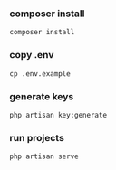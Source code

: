 ### composer install

```
composer install
```

### copy .env

```
cp .env.example
```

### generate keys

```
php artisan key:generate
```

### run projects

```
php artisan serve
```
